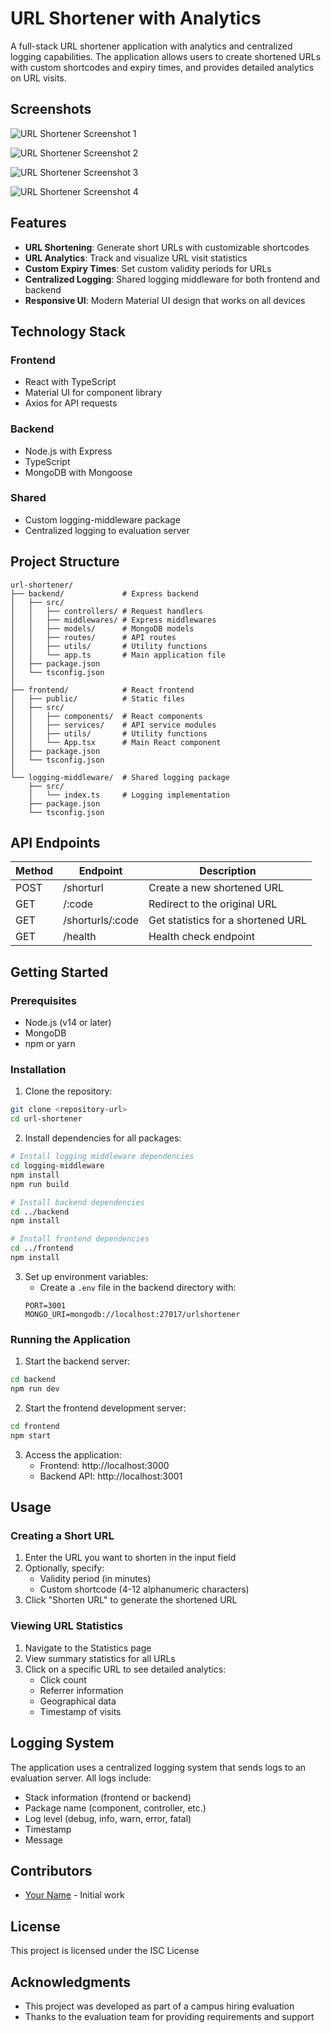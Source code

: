 # URL Shortener with Analytics

A full-stack URL shortener application with analytics and centralized logging capabilities. The application allows users to create shortened URLs with custom shortcodes and expiry times, and provides detailed analytics on URL visits.

## Screenshots

![URL Shortener Screenshot 1](<https://github.com/manishkumar632/images/blob/51dcf5d02f7d666f2099edf68576c18be60366ed/Screenshot%20(67).png>)

![URL Shortener Screenshot 2](<https://github.com/manishkumar632/images/blob/51dcf5d02f7d666f2099edf68576c18be60366ed/Screenshot%20(68).png>)

![URL Shortener Screenshot 3](https://github.com/manishkumar632/images/blob/51dcf5d02f7d666f2099edf68576c18be60366ed/Screenshot%20(69).png)

![URL Shortener Screenshot 4](https://github.com/manishkumar632/images/blob/51dcf5d02f7d666f2099edf68576c18be60366ed/Screenshot%20(66).png)


## Features

- **URL Shortening**: Generate short URLs with customizable shortcodes
- **URL Analytics**: Track and visualize URL visit statistics
- **Custom Expiry Times**: Set custom validity periods for URLs
- **Centralized Logging**: Shared logging middleware for both frontend and backend
- **Responsive UI**: Modern Material UI design that works on all devices

## Technology Stack

### Frontend

- React with TypeScript
- Material UI for component library
- Axios for API requests

### Backend

- Node.js with Express
- TypeScript
- MongoDB with Mongoose

### Shared

- Custom logging-middleware package
- Centralized logging to evaluation server

## Project Structure

```
url-shortener/
├── backend/             # Express backend
│   ├── src/
│   │   ├── controllers/ # Request handlers
│   │   ├── middlewares/ # Express middlewares
│   │   ├── models/      # MongoDB models
│   │   ├── routes/      # API routes
│   │   ├── utils/       # Utility functions
│   │   └── app.ts       # Main application file
│   ├── package.json
│   └── tsconfig.json
│
├── frontend/            # React frontend
│   ├── public/          # Static files
│   ├── src/
│   │   ├── components/  # React components
│   │   ├── services/    # API service modules
│   │   ├── utils/       # Utility functions
│   │   └── App.tsx      # Main React component
│   ├── package.json
│   └── tsconfig.json
│
└── logging-middleware/  # Shared logging package
    ├── src/
    │   └── index.ts     # Logging implementation
    ├── package.json
    └── tsconfig.json
```

## API Endpoints

| Method | Endpoint         | Description                        |
| ------ | ---------------- | ---------------------------------- |
| POST   | /shorturl        | Create a new shortened URL         |
| GET    | /:code           | Redirect to the original URL       |
| GET    | /shorturls/:code | Get statistics for a shortened URL |
| GET    | /health          | Health check endpoint              |

## Getting Started

### Prerequisites

- Node.js (v14 or later)
- MongoDB
- npm or yarn

### Installation

1. Clone the repository:

```bash
git clone <repository-url>
cd url-shortener
```

2. Install dependencies for all packages:

```bash
# Install logging middleware dependencies
cd logging-middleware
npm install
npm run build

# Install backend dependencies
cd ../backend
npm install

# Install frontend dependencies
cd ../frontend
npm install
```

3. Set up environment variables:
   - Create a `.env` file in the backend directory with:
   ```
   PORT=3001
   MONGO_URI=mongodb://localhost:27017/urlshortener
   ```

### Running the Application

1. Start the backend server:

```bash
cd backend
npm run dev
```

2. Start the frontend development server:

```bash
cd frontend
npm start
```

3. Access the application:
   - Frontend: http://localhost:3000
   - Backend API: http://localhost:3001

## Usage

### Creating a Short URL

1. Enter the URL you want to shorten in the input field
2. Optionally, specify:
   - Validity period (in minutes)
   - Custom shortcode (4-12 alphanumeric characters)
3. Click "Shorten URL" to generate the shortened URL

### Viewing URL Statistics

1. Navigate to the Statistics page
2. View summary statistics for all URLs
3. Click on a specific URL to see detailed analytics:
   - Click count
   - Referrer information
   - Geographical data
   - Timestamp of visits

## Logging System

The application uses a centralized logging system that sends logs to an evaluation server. All logs include:

- Stack information (frontend or backend)
- Package name (component, controller, etc.)
- Log level (debug, info, warn, error, fatal)
- Timestamp
- Message

## Contributors

- [Your Name](https://github.com/yourusername) - Initial work

## License

This project is licensed under the ISC License

## Acknowledgments

- This project was developed as part of a campus hiring evaluation
- Thanks to the evaluation team for providing requirements and support
